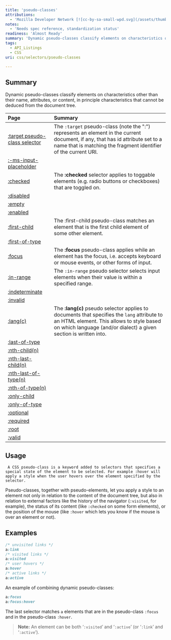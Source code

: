 ```yaml
---
title: 'pseudo-classes'
attributions:
  - 'Mozilla Developer Network [![cc-by-sa-small-wpd.svg](/assets/thumb/8/8c/cc-by-sa-small-wpd.svg/120px-cc-by-sa-small-wpd.svg.png)](http://creativecommons.org/licenses/by-sa/3.0/us/): [Article](https://developer.mozilla.org/en-US/docs/CSS/Pseudo-classes)'
notes:
  - 'Needs spec reference, standardization status'
readiness: 'Almost Ready'
summary: 'Dynamic pseudo-classes classify elements on characteristics other than their name, attributes, or content, in principle characteristics that cannot be deduced from the document tree.'
tags:
  - API_Listings
  - CSS
uri: css/selectors/pseudo-classes

---
```

## Summary

Dynamic pseudo-classes classify elements on characteristics other than their name, attributes, or content, in principle characteristics that cannot be deduced from the document tree.

|Page|Summary|
|:---|:------|
|[:target pseudo-class selector](/CSS/Selectors/pseudo-classes/:target)|The `:target` pseudo-class (note the ":") represents an element in the current document, if any, that has id attribute set to a name that is matching the fragment identifier of the current URI.|
|[:-ms-input-placeholder](/css/selectors/pseudo-classes/:-ms-input-placeholder)||
|[:checked](/css/selectors/pseudo-classes/:checked)|The **:checked** selector applies to toggable elements (e.g. radio buttons or checkboxes) that are toggled on.|
|[:disabled](/css/selectors/pseudo-classes/:disabled)||
|[:empty](/css/selectors/pseudo-classes/:empty)||
|[:enabled](/css/selectors/pseudo-classes/:enabled)||
|[:first-child](/css/selectors/pseudo-classes/:first-child)|The :first-child pseudo-class matches an element that is the first child element of some other element.|
|[:first-of-type](/css/selectors/pseudo-classes/:first-of-type)||
|[:focus](/css/selectors/pseudo-classes/:focus)|The **:focus** pseudo-class applies while an element has the focus, i.e. accepts keyboard or mouse events, or other forms of input.|
|[:in-range](/css/selectors/pseudo-classes/:in-range)|The `:in-range` pseudo selector selects input elements when their value is within a specified range.|
|[:indeterminate](/css/selectors/pseudo-classes/:indeterminate)||
|[:invalid](/css/selectors/pseudo-classes/:invalid)||
|[:lang(c)](/css/selectors/pseudo-classes/:lang(c))|The **:lang(c)** pseudo selector applies to documents that specifies the `lang` attribute to an HTML element. This allows to style based on which language (and/or dialect) a given section is written into.|
|[:last-of-type](/css/selectors/pseudo-classes/:last-of-type)||
|[:nth-child(n)](/css/selectors/pseudo-classes/:nth-child(n))||
|[:nth-last-child(n)](/css/selectors/pseudo-classes/:nth-last-child(n))||
|[:nth-last-of-type(n)](/css/selectors/pseudo-classes/:nth-last-of-type(n))||
|[:nth-of-type(n)](/css/selectors/pseudo-classes/:nth-of-type(n))||
|[:only-child](/css/selectors/pseudo-classes/:only-child)||
|[:only-of-type](/css/selectors/pseudo-classes/:only-of-type)||
|[:optional](/css/selectors/pseudo-classes/:optional)||
|[:required](/css/selectors/pseudo-classes/:required)||
|[:root](/css/selectors/pseudo-classes/:root)||
|[:valid](/css/selectors/pseudo-classes/:valid)||

## Usage

     A CSS pseudo-class is a keyword added to selectors that specifies a special state of the element to be selected. For example :hover will apply a style when the user hovers over the element specified by the selector.

Pseudo-classes, together with pseudo-elements, let you apply a style to an element not only in relation to the content of the document tree, but also in relation to external factors like the history of the navigator (`:visited`, for example), the status of its content (like `:checked` on some form elements), or the position of the mouse (like `:hover` which lets you know if the mouse is over an element or not).

## Examples

``` css
/* unvisited links */
a:link
/* visited links */
a:visited
/* user hovers */
a:hover
/* active links */
a:active
```

 An example of combining dynamic pseudo-classes:

``` css
a:focus
a:focus:hover
```

 The last selector matches `a` elements that are in the pseudo-class `:focus` and in the pseudo-class `:hover`.

> **Note:** An element can be both ‘`:visited`’ and ‘`:active`’ (or ‘`:link`’ and ‘`:active`’).
